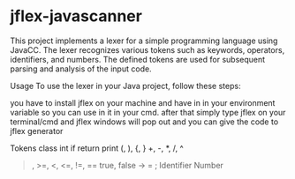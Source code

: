 # jflex-javascanner
This project implements a lexer for a simple programming language using JavaCC. The lexer recognizes various tokens such as keywords, operators, identifiers, and numbers. The defined tokens are used for subsequent parsing and analysis of the input code.

Usage
To use the lexer in your Java project, follow these steps:

you have to install jflex on your machine and have in in your environment variable so you can use in it in your cmd.
after that simply type jflex on your terminal/cmd and jflex windows will pop out and you can give the code to jflex generator


Tokens
class
int
if
return
print
(, ), {, }
+, -, *, /, ^
>, >=, <, <=, !=, ==
true, false
->
=
;
Identifier
Number
